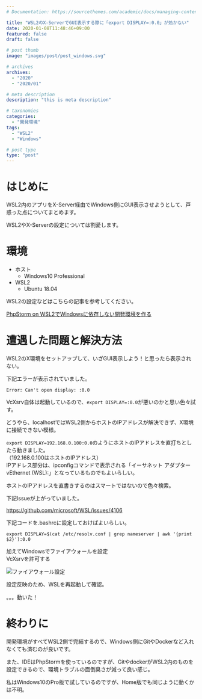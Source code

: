 ```yaml
---
# Documentation: https://sourcethemes.com/academic/docs/managing-content/

title: "WSL2のX-ServerでGUI表示する際に「export DISPLAY=:0.0」が効かない"
date: 2020-01-08T11:48:46+09:00
featured: false
draft: false

# post thumb
image: "images/post/post_windows.svg"

# archives
archives:
  - "2020"
  - "2020/01"

# meta description
description: "this is meta description"

# taxonomies
categories:
  - "開発環境"
tags:
  - "WSL2"
  - "Windows"

# post type
type: "post"
---
```


# はじめに

WSL2内のアプリをX-Server経由でWindows側にGUI表示させようとして、戸惑った点についてまとめます。

WSL2やX-Serverの設定については割愛します。

# 環境

- ホスト
    - Windows10 Professional
- WSL2
    - Ubuntu 18.04

WSL2の設定などはこちらの記事を参考してください。

[PhpStorm on WSL2でWindowsに依存しない開発環境を作る](/2020/01/16/docker-on-wsl2-development-environment/)


# 遭遇した問題と解決方法

WSL2のX環境をセットアップして、いざGUI表示しよう！と思ったら表示されない。

下記エラーが表示されていました。

```
Error: Can't open display: :0.0
```

VcXsrv自体は起動しているので、```export DISPLAY=:0.0```が悪いのかと思い色々試す。

どうやら、localhostではWSL2側からホストのIPアドレスが解決できず、X環境に接続できない模様。

```export DISPLAY=192.168.0.100:0.0```のようにホストのIPアドレスを直打ちとしたら動きました。  
（192.168.0.100はホストのIPアドレス）  
IPアドレス部分は、ipconfigコマンドで表示される「イーサネット アダプター vEthernet (WSL):」となっているものでもよいらしい。

ホストのIPアドレスを直書きするのはスマートではないので色々検索。

下記Issueが上がっていました。

https://github.com/microsoft/WSL/issues/4106

下記コードを.bashrcに設定しておけばよいらしい。

```
export DISPLAY=$(cat /etc/resolv.conf | grep nameserver | awk '{print $2}'):0.0
```

加えてWindowsでファイアウォールを設定  
VcXsrvを許可する

![ファイアウォール設定](img-01.png)

設定反映のため、WSLを再起動して確認。

。。。動いた！


# 終わりに

開発環境がすべてWSL2側で完結するので、Windows側にGitやDockerなど入れなくても済むのが良いです。

また、IDEはPhpStormを使っているのですが、GitやdockerがWSL2内のものを設定できるので、環境トラブルの面倒臭さが減って良い感じ。

私はWindows10のPro版で試しているのですが、Home版でも同じように動くかは不明。